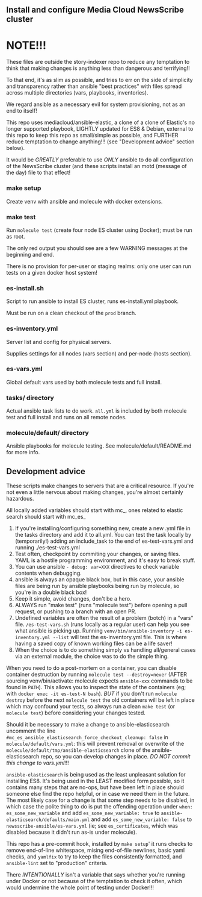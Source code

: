 ## Install and configure Media Cloud NewsScribe cluster

# NOTE!!!

These files are outside the story-indexer repo to reduce any
temptation to think that making changes is anything less than
dangerous and terrifying!!

To that end, it's as slim as possible, and tries to err on the side of
simplicity and transparency rather than ansible "best practices" with
files spread across multiple directories (vars, playbooks, inventories).

We regard ansible as a necessary evil for system provisioning, not as
an end to itself!

This repo uses mediacloud/ansible-elastic, a clone of a clone of
Elastic's no longer supported playbook, LIGHTLY updated for ES8 &
Debian, external to this repo to keep this repo as small/simple as
possible, and FURTHER reduce temptation to change anything!!! (see
"Development advice" section below).

It would be *GREATLY* preferable to use *ONLY* ansible to do all
configuration of the NewsScribe cluster (and these scripts install an
motd (message of the day) file to that effect!

### make setup

Create venv with ansible and molecule with docker extensions.

### make test

Run `molecule test` (create four node ES cluster using Docker);
must be run as root.

The only red output you should see are a few WARNING messages at the
beginning and end.

There is no provision for per-user or staging realms:
only one user can run tests on a given docker host system!

### es-install.sh

Script to run ansible to install ES cluster, runs es-install.yml playbook.

Must be run on a clean checkout of the `prod` branch.

### es-inventory.yml

Server list and config for physical servers.

Supplies settings for all nodes (vars section) and per-node
(hosts section).

### es-vars.yml

Global default vars used by both molecule tests and full install.

### tasks/ directory

Actual ansible task lists to do work.  `all.yml` is included by both
molecule test and full install and runs on all remote nodes.

### molecule/default/ directory

Ansible playbooks for molecule testing.
See molecule/default/README.md for more info.

## Development advice

These scripts make changes to servers that are a critical resource.
If you're not even a little nervous about making changes, you're
almost certainly hazardous.

All locally added variables should start with mc_, ones related
to elastic search should start with mc_es_

1. If you're installing/configuring something new, create
   a new .yml file in the tasks directory and add it to all.yml.
   You can test the task locally by (temporarily!) adding an include_task
   to the end of es-test-vars.yml and running ./es-test-vars.yml
2. Test often, checkpoint by commiting your changes, or
   saving files.  YAML is a hostile programming environment,
   and it's easy to break stuff.
3. You can use ansible `- debug: var=XXX` directives
   to check variable contents when debugging.
4. ansible is always an opaque black box,
   but in this case, your ansible files are being run by
   ansible playbooks being run by molecule, so you're in
   a double black box!
5. Keep it simple, avoid changes, don't be a hero.
6. ALWAYS run "make test" (runs "molecule test")
   before opening a pull request, or pushing to
   a branch with an open PR.
7. Undefined variables are often the result of a problem (botch) in a "vars"
   file.  `/es-test-vars.sh` (runs locally as a regular user) can help
   you see what ansible is picking up.  Running
   `venv/bin/ansible-inventory -i es-inventory.yml --list`
   will test the es-inventory.yml file.  This is where having
   a saved copy of known working files can be a life saver!
8. When the choice is to do something simply vs handling
   all/general cases via an external module, the choice was
   to do the simple thing.

When you need to do a post-mortem on a container, you can disable
container destruction by running `molecule test --destroy=never`
(AFTER sourcing venv/bin/activate: molecule expects `ansible-xxx`
commands to be found in `PATH`). This allows you to inspect the state
of the containers (eg; with `docker exec -it es-test-N bash`).
*BUT* if you don't run `molecule destroy` before the next `molecule
test` the old containers will be left in place which may confound your
tests, so always run a clean `make test` (or `molecule test`) before
considering your changes tested.

Should it be necessary to make a change to ansible-elasticsearch
uncomment the line
`#mc_es_ansible_elasticsearch_force_checkout_cleanup: false` in
`molecule/default/vars.yml`: this will prevent removal or
overwrite of the `molecule/default/tmp/ansible-elasticsearch` clone of
the ansible-elasticsearch repo, so you can develop changes in place.
*DO NOT commit this change to vars.yml*!!!

`ansible-elasticsearch` is being used as the least unpleasant solution
for installing ES8.  It's being used in the LEAST modified form
possible, so it contains many steps that are no-ops, but have been
left in place should someone else find the repo helpful, or in case we
need them in the future.  The most likely case for a change is that
some step needs to be disabled, in which case the polite thing to do
is put the offending operation under `when: es_some_new_variable` and
add `es_some_new_variable: true` to
`ansible-elasticsearch/defaults/main.yml` and add `es_some_new_variable:
false` to `newsscribe-ansible/es-vars.yml` (ie; see `es_certificates`,
which was disabled because it didn't run as-is under molecule).

This repo has a pre-commit hook, installed by `make setup`' it runs
checks to remove end-of-line whitespace, mising end-of-file newlines,
basic yaml checks, and `yamlfix` to try to keep the files consistently
formatted, and `ansible-lint` set to "production" criteria.

There *INTENTIONALLY* isn't a variable that says whether you're
running under Docker or not because of the temptation to check it
often, which would undermine the whole point of testing under Docker!!!
